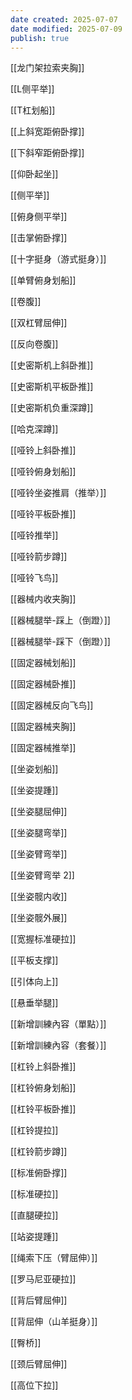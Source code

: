 ```yaml
---
date created: 2025-07-07
date modified: 2025-07-09
publish: true
---
```


[[龙门架拉索夹胸]]

[[L侧平举]]

[[T杠划船]]

[[上斜宽距俯卧撑]]

[[下斜窄距俯卧撑]]

[[仰卧起坐]]

[[侧平举]]

[[俯身侧平举]]

[[击掌俯卧撑]]

[[十字挺身（游式挺身）]]

[[单臂俯身划船]]

[[卷腹]]

[[双杠臂屈伸]]

[[反向卷腹]]

[[史密斯机上斜卧推]]

[[史密斯机平板卧推]]

[[史密斯机负重深蹲]]

[[哈克深蹲]]

[[哑铃上斜卧推]]

[[哑铃俯身划船]]

[[哑铃坐姿推肩（推举）]]

[[哑铃平板卧推]]

[[哑铃推举]]

[[哑铃箭步蹲]]

[[哑铃飞鸟]]

[[器械内收夹胸]]

[[器械腿举-踩上（倒蹬）]]

[[器械腿举-踩下（倒蹬）]]

[[固定器械划船]]

[[固定器械卧推]]

[[固定器械反向飞鸟]]

[[固定器械夹胸]]

[[固定器械推举]]

[[坐姿划船]]

[[坐姿提踵]]

[[坐姿腿屈伸]]

[[坐姿腿弯举]]

[[坐姿臂弯举]]

[[坐姿臂弯举 2]]

[[坐姿髋内收]]

[[坐姿髋外展]]

[[宽握标准硬拉]]

[[平板支撑]]

[[引体向上]]

[[悬垂举腿]]

[[新增訓練內容（單點）]]

[[新增訓練內容（套餐）]]

[[杠铃上斜卧推]]

[[杠铃俯身划船]]

[[杠铃平板卧推]]

[[杠铃提拉]]

[[杠铃箭步蹲]]

[[标准俯卧撑]]

[[标准硬拉]]

[[直腿硬拉]]

[[站姿提踵]]

[[绳索下压（臂屈伸）]]

[[罗马尼亚硬拉]]

[[背后臂屈伸]]

[[背屈伸（山羊挺身）]]

[[臀桥]]

[[颈后臂屈伸]]

[[高位下拉]]
